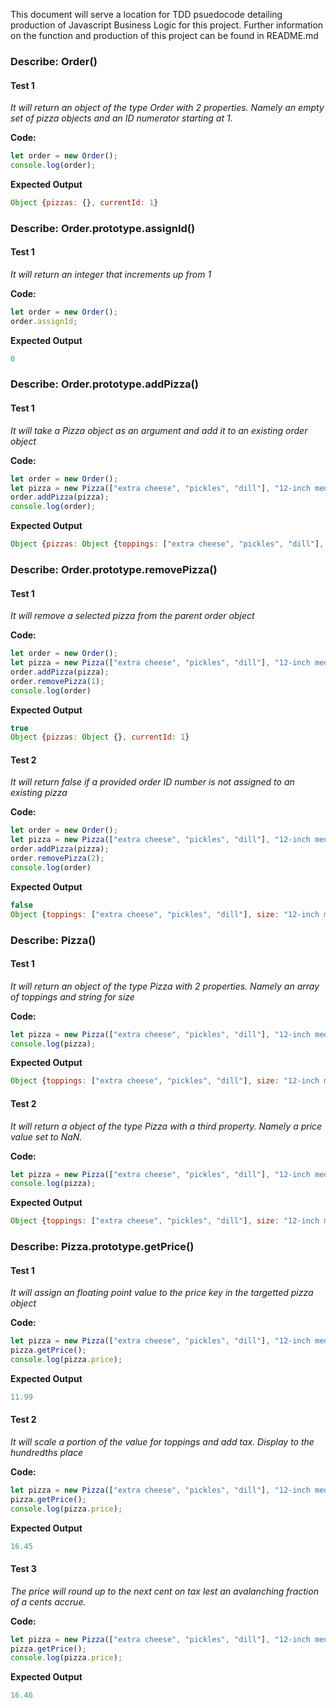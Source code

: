 This document will serve a location for TDD psuedocode detailing production of Javascript Business Logic for this project. Further information on the function and production of this project can be found in README.md

### **Describe:** Order() ###
#### **Test 1** ####
*It will return an object of the type Order with 2 properties. Namely an empty set of pizza objects and an ID numerator starting at 1.*

**Code:**
```javascript
let order = new Order();
console.log(order);
```

**Expected Output**
```javascript
Object {pizzas: {}, currentId: 1}
```

### **Describe:** Order.prototype.assignId() ###
#### **Test 1** ####
*It will return an integer that increments up from 1*

**Code:**
```javascript
let order = new Order();
order.assignId;
```

**Expected Output**
```javascript
0
```

### **Describe:** Order.prototype.addPizza() ###
#### **Test 1** ####
*It will take a Pizza object as an argument and add it to an existing order object*

**Code:**
```javascript
let order = new Order();
let pizza = new Pizza(["extra cheese", "pickles", "dill"], "12-inch medium");
order.addPizza(pizza);
console.log(order);
```

**Expected Output**
```javascript
Object {pizzas: Object {toppings: ["extra cheese", "pickles", "dill"], , size: "12-inch medium"}, currentId: 1}
```

### **Describe:** Order.prototype.removePizza() ###
#### **Test 1** ####
*It will remove a selected pizza from the parent order object*

**Code:**
```javascript
let order = new Order();
let pizza = new Pizza(["extra cheese", "pickles", "dill"], "12-inch medium");
order.addPizza(pizza);
order.removePizza(1);
console.log(order)
```

**Expected Output**
```javascript
true
Object {pizzas: Object {}, currentId: 1}
```

#### **Test 2** ####
*It will return false if a provided order ID number is not assigned to an existing pizza*

**Code:**
```javascript
let order = new Order();
let pizza = new Pizza(["extra cheese", "pickles", "dill"], "12-inch medium");
order.addPizza(pizza);
order.removePizza(2);
console.log(order)
```

**Expected Output**
```javascript
false
Object {toppings: ["extra cheese", "pickles", "dill"], size: "12-inch medium"}
```


### **Describe:** Pizza() ###
#### **Test 1** ####
*It will return an object of the type Pizza with 2 properties. Namely an array of toppings and string for size*

**Code:**
```javascript
let pizza = new Pizza(["extra cheese", "pickles", "dill"], "12-inch medium");
console.log(pizza);
```

**Expected Output**
```javascript
Object {toppings: ["extra cheese", "pickles", "dill"], size: "12-inch medium"}
```

#### **Test 2** ####
*It will return a object of the type Pizza with a third property. Namely a price value set to NaN.*

**Code:**
```javascript
let pizza = new Pizza(["extra cheese", "pickles", "dill"], "12-inch medium");
console.log(pizza);
```

**Expected Output**
```javascript
Object {toppings: ["extra cheese", "pickles", "dill"], size: "12-inch medium", price: NaN}
```


### **Describe:** Pizza.prototype.getPrice() ###
#### **Test 1** ####
*It will assign an floating point value to the price key in the targetted pizza object*

**Code:**
```javascript
let pizza = new Pizza(["extra cheese", "pickles", "dill"], "12-inch medium");
pizza.getPrice();
console.log(pizza.price);
```

**Expected Output**
```javascript
11.99
```

#### **Test 2** ####
*It will scale a portion of the value for toppings and add tax. Display to the hundredths place*

**Code:**
```javascript
let pizza = new Pizza(["extra cheese", "pickles", "dill"], "12-inch medium");
pizza.getPrice();
console.log(pizza.price);
```

**Expected Output**
```javascript
16.45
```

#### **Test 3** ####
*The price will round up to the next cent on tax lest an avalanching fraction of a cents accrue.*

**Code:**
```javascript
let pizza = new Pizza(["extra cheese", "pickles", "dill"], "12-inch medium");
pizza.getPrice();
console.log(pizza.price);
```

**Expected Output**
```javascript
16.46
```

